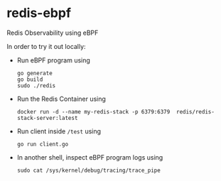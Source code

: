 # redis-ebpf
Redis Observability using eBPF

In order to try it out locally:

- Run eBPF program using
  ```
  go generate
  go build
  sudo ./redis
  ```
- Run the Redis Container using
  ```
  docker run -d --name my-redis-stack -p 6379:6379  redis/redis-stack-server:latest
  ```
- Run client inside `/test` using 
  ```
  go run client.go
  ```
- In another shell, inspect eBPF program logs using
  ```
  sudo cat /sys/kernel/debug/tracing/trace_pipe
  ```
